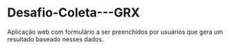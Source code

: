 # Desafio-Coleta---GRX
Aplicação web com formulário a ser preenchidos por usuários que gera um resultado baseado nesses dados.
